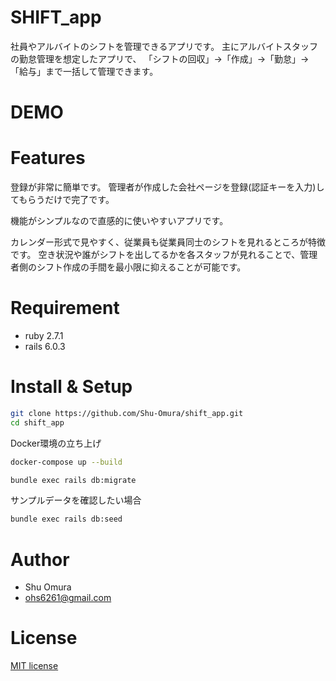 # SHIFT_app

社員やアルバイトのシフトを管理できるアプリです。
主にアルバイトスタッフの勤怠管理を想定したアプリで、
「シフトの回収」→「作成」→「勤怠」→「給与」まで一括して管理できます。

# DEMO


# Features

登録が非常に簡単です。
管理者が作成した会社ページを登録(認証キーを入力)してもらうだけで完了です。

機能がシンプルなので直感的に使いやすいアプリです。

カレンダー形式で見やすく、従業員も従業員同士のシフトを見れるところが特徴です。
空き状況や誰がシフトを出してるかを各スタッフが見れることで、管理者側のシフト作成の手間を最小限に抑えることが可能です。

# Requirement
* ruby 2.7.1
* rails 6.0.3

# Install & Setup
```bash
git clone https://github.com/Shu-Omura/shift_app.git
cd shift_app
```
Docker環境の立ち上げ
```bash
docker-compose up --build
```
```bash
bundle exec rails db:migrate
```
サンプルデータを確認したい場合
```bash
bundle exec rails db:seed
```
# Author

* Shu Omura
* ohs6261@gmail.com

# License
[MIT license](https://en.wikipedia.org/wiki/MIT_License)
